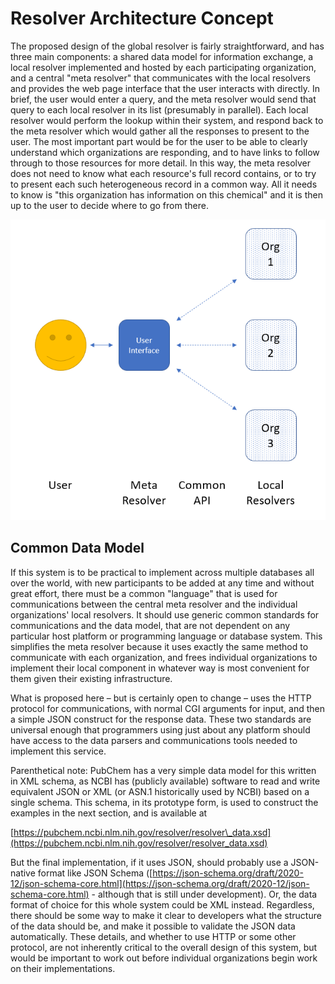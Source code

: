 # Resolver Architecture Concept 

The proposed design of the global resolver is fairly straightforward, and has three main components: a shared data model for information exchange, a local resolver implemented and hosted by each participating organization, and a central "meta resolver" that communicates with the local resolvers and provides the web page interface that the user interacts with directly. In brief, the user would enter a query, and the meta resolver would send that query to each local resolver in its list (presumably in parallel). Each local resolver would perform the lookup within their system, and respond back to the meta resolver which would gather all the responses to present to the user. The most important part would be for the user to be able to clearly understand which organizations are responding, and to have links to follow through to those resources for more detail. In this way, the meta resolver does not need to know what each resource's full record contains, or to try to present each such heterogeneous record in a common way. All it needs to know is "this organization has information on this chemical" and it is then up to the user to decide where to go from there.

![](resolver-figure-1.png)

## Common Data Model

If this system is to be practical to implement across multiple databases all over the world, with new participants to be added at any time and without great effort, there must be a common "language" that is used for communications between the central meta resolver and the individual organizations' local resolvers. It should use generic common standards for communications and the data model, that are not dependent on any particular host platform or programming language or database system. This simplifies the meta resolver because it uses exactly the same method to communicate with each organization, and frees individual organizations to implement their local component in whatever way is most convenient for them given their existing infrastructure.

What is proposed here – but is certainly open to change – uses the HTTP protocol for communications, with normal CGI arguments for input, and then a simple JSON construct for the response data. These two standards are universal enough that programmers using just about any platform should have access to the data parsers and communications tools needed to implement this service.

Parenthetical note: PubChem has a very simple data model for this written in XML schema, as NCBI has (publicly available) software to read and write equivalent JSON or XML (or ASN.1 historically used by NCBI) based on a single schema. This schema, in its prototype form, is used to construct the examples in the next section, and is available at

[https://pubchem.ncbi.nlm.nih.gov/resolver/resolver\_data.xsd](https://pubchem.ncbi.nlm.nih.gov/resolver/resolver_data.xsd)

But the final implementation, if it uses JSON, should probably use a JSON-native format like JSON Schema ([https://json-schema.org/draft/2020-12/json-schema-core.html](https://json-schema.org/draft/2020-12/json-schema-core.html) - although that is still under development). Or, the data format of choice for this whole system could be XML instead. Regardless, there should be some way to make it clear to developers what the structure of the data should be, and make it possible to validate the JSON data automatically. These details, and whether to use HTTP or some other protocol, are not inherently critical to the overall design of this system, but would be important to work out before individual organizations begin work on their implementations.
